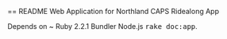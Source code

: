 == README
 Web Application for Northland CAPS Ridealong App

Depends on ~
Ruby 2.2.1
Bundler
Node.js
<tt>rake doc:app</tt>.
